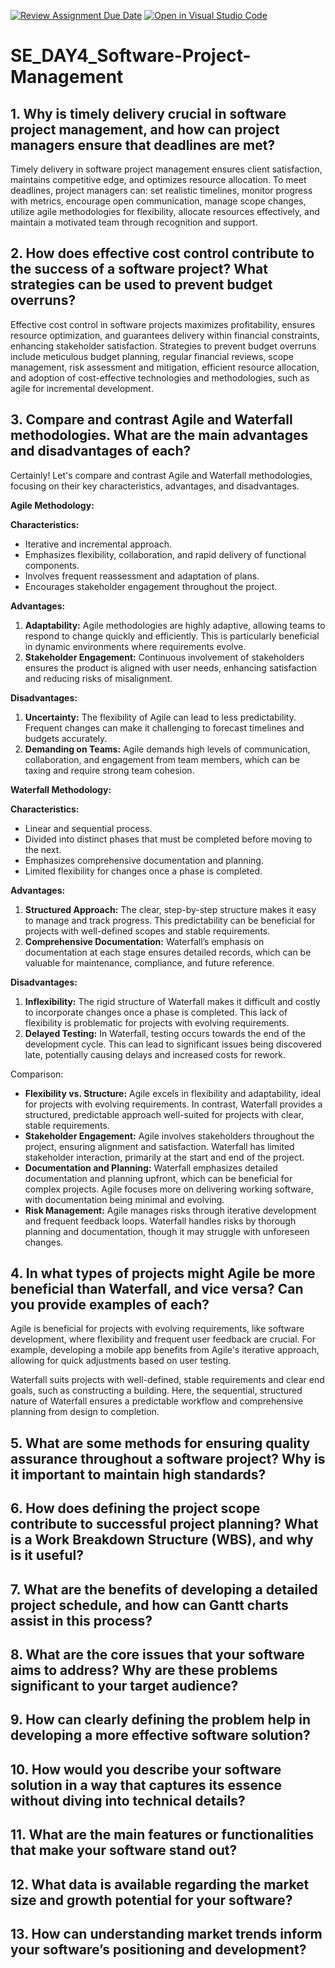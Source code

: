 [![Review Assignment Due Date](https://classroom.github.com/assets/deadline-readme-button-22041afd0340ce965d47ae6ef1cefeee28c7c493a6346c4f15d667ab976d596c.svg)](https://classroom.github.com/a/9pw6JKcu)
[![Open in Visual Studio Code](https://classroom.github.com/assets/open-in-vscode-2e0aaae1b6195c2367325f4f02e2d04e9abb55f0b24a779b69b11b9e10269abc.svg)](https://classroom.github.com/online_ide?assignment_repo_id=18416660&assignment_repo_type=AssignmentRepo)
# SE_DAY4_Software-Project-Management
## 1. Why is timely delivery crucial in software project management, and how can project managers ensure that deadlines are met?

Timely delivery in software project management ensures client satisfaction, maintains competitive edge, and optimizes resource allocation. To meet deadlines, project managers can: set realistic timelines, monitor progress with metrics, encourage open communication, manage scope changes, utilize agile methodologies for flexibility, allocate resources effectively, and maintain a motivated team through recognition and support.
## 2. How does effective cost control contribute to the success of a software project? What strategies can be used to prevent budget overruns?
Effective cost control in software projects maximizes profitability, ensures resource optimization, and guarantees delivery within financial constraints, enhancing stakeholder satisfaction. Strategies to prevent budget overruns include meticulous budget planning, regular financial reviews, scope management, risk assessment and mitigation, efficient resource allocation, and adoption of cost-effective technologies and methodologies, such as agile for incremental development.
## 3. Compare and contrast Agile and Waterfall methodologies. What are the main advantages and disadvantages of each?

Certainly! Let's compare and contrast Agile and Waterfall methodologies, focusing on their key characteristics, advantages, and disadvantages.

**Agile Methodology:**

**Characteristics:**
- Iterative and incremental approach.
- Emphasizes flexibility, collaboration, and rapid delivery of functional components.
- Involves frequent reassessment and adaptation of plans.
- Encourages stakeholder engagement throughout the project.

**Advantages:**
1. **Adaptability:** Agile methodologies are highly adaptive, allowing teams to respond to change quickly and efficiently. This is particularly beneficial in dynamic environments where requirements evolve.
2. **Stakeholder Engagement:** Continuous involvement of stakeholders ensures the product is aligned with user needs, enhancing satisfaction and reducing risks of misalignment.

**Disadvantages:**
1. **Uncertainty:** The flexibility of Agile can lead to less predictability. Frequent changes can make it challenging to forecast timelines and budgets accurately.
2. **Demanding on Teams:** Agile demands high levels of communication, collaboration, and engagement from team members, which can be taxing and require strong team cohesion.

**Waterfall Methodology:**

**Characteristics:**
- Linear and sequential process.
- Divided into distinct phases that must be completed before moving to the next.
- Emphasizes comprehensive documentation and planning.
- Limited flexibility for changes once a phase is completed.

**Advantages:**
1. **Structured Approach:** The clear, step-by-step structure makes it easy to manage and track progress. This predictability can be beneficial for projects with well-defined scopes and stable requirements.
2. **Comprehensive Documentation:** Waterfall’s emphasis on documentation at each stage ensures detailed records, which can be valuable for maintenance, compliance, and future reference.

**Disadvantages:**
1. **Inflexibility:** The rigid structure of Waterfall makes it difficult and costly to incorporate changes once a phase is completed. This lack of flexibility is problematic for projects with evolving requirements.
2. **Delayed Testing:** In Waterfall, testing occurs towards the end of the development cycle. This can lead to significant issues being discovered late, potentially causing delays and increased costs for rework.

Comparison:

- **Flexibility vs. Structure:** Agile excels in flexibility and adaptability, ideal for projects with evolving requirements. In contrast, Waterfall provides a structured, predictable approach well-suited for projects with clear, stable requirements.
- **Stakeholder Engagement:** Agile involves stakeholders throughout the project, ensuring alignment and satisfaction. Waterfall has limited stakeholder interaction, primarily at the start and end of the project.
- **Documentation and Planning:** Waterfall emphasizes detailed documentation and planning upfront, which can be beneficial for complex projects. Agile focuses more on delivering working software, with documentation being minimal and evolving.
- **Risk Management:** Agile manages risks through iterative development and frequent feedback loops. Waterfall handles risks by thorough planning and documentation, though it may struggle with unforeseen changes.


## 4. In what types of projects might Agile be more beneficial than Waterfall, and vice versa? Can you provide examples of each?
Agile is beneficial for projects with evolving requirements, like software development, where flexibility and frequent user feedback are crucial. For example, developing a mobile app benefits from Agile's iterative approach, allowing for quick adjustments based on user testing.

Waterfall suits projects with well-defined, stable requirements and clear end goals, such as constructing a building. Here, the sequential, structured nature of Waterfall ensures a predictable workflow and comprehensive planning from design to completion.

## 5. What are some methods for ensuring quality assurance throughout a software project? Why is it important to maintain high standards?
## 6. How does defining the project scope contribute to successful project planning? What is a Work Breakdown Structure (WBS), and why is it useful?
## 7. What are the benefits of developing a detailed project schedule, and how can Gantt charts assist in this process?
## 8. What are the core issues that your software aims to address? Why are these problems significant to your target audience?
## 9. How can clearly defining the problem help in developing a more effective software solution?
## 10. How would you describe your software solution in a way that captures its essence without diving into technical details?
## 11. What are the main features or functionalities that make your software stand out?
## 12. What data is available regarding the market size and growth potential for your software?
## 13. How can understanding market trends inform your software’s positioning and development?
